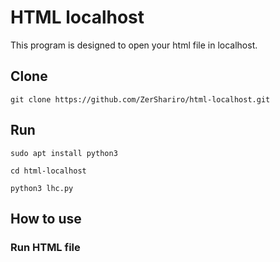 
<h1>HTML localhost</h1>
This program is designed to open your html file in localhost.
<h2>Clone</h2>
<pre><code>git clone https://github.com/ZerShariro/html-localhost.git</code></pre>
<h2>Run</h2>
<pre><code>sudo apt install python3</code></pre>
<pre><code>cd html-localhost</code></pre>
<pre><code>python3 lhc.py</code></pre>
<h2>How to use</h2>
<p><h3>Run HTML file</h3></p>
